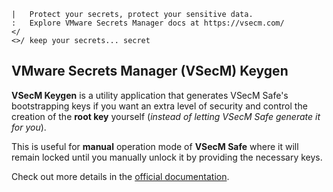 ```text
|   Protect your secrets, protect your sensitive data.
:   Explore VMware Secrets Manager docs at https://vsecm.com/
</
<>/ keep your secrets... secret
```

## VMware Secrets Manager (VSecM) Keygen

**VSecM Keygen** is a utility application that generates VSecM Safe's 
bootstrapping keys if you want an extra level of security and control the
creation of the **root key** yourself (*instead of letting VSecM Safe generate
it for you*).

This is useful for **manual** operation mode of **VSecM Safe** where it will
remain locked until you manually unlock it by providing the necessary keys.

Check out more details in the [official documentation](https://vsecm.com/).
